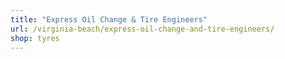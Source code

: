 ```yaml
---
title: "Express Oil Change & Tire Engineers"
url: /virginia-beach/express-oil-change-and-tire-engineers/
shop: tyres
---
```

